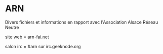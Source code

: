 # ARN
Divers fichiers et informations en rapport avec l'Association Alsace Réseau Neutre


site web = arn-fai.net

salon irc = #arn sur irc.geeknode.org
